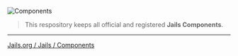 ![Components](//jails-org.github.io/Jails/assets/images/components.png)

> This respository keeps all official and registered **Jails Components**.

---

[Jails.org / Jails / Components](//jails-org.github.io/Jails/repository/components.htm "Repository for Jails Components")
